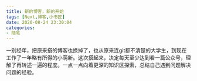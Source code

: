 ```yaml
---
title: 新的博客，新的开始 
tags: [Next,博客,小书匠]
date: 2020-08-24 23:30:04
categories:
- 随笔
---
```



一别经年，把原来搭的博客也换掉了，也从原来连git都不清楚的大学生，到现在工作了一年略有所得的小萌新。这次搭起来，决定每天至少达到看一篇公众号，理解了再转述一遍的程度。一点一点向着更深的知识区探索，总结自己遇到问题解决问题的经验。